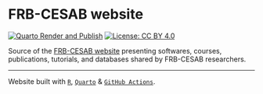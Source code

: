 # FRB-CESAB website

<!-- badges: start -->
[![Quarto Render and Publish](https://github.com/FRBCesab/frbcesab.github.io/actions/workflows/quarto-render.yaml/badge.svg)](https://github.com/FRBCesab/frbcesab.github.io/actions/workflows/quarto-render.yaml)
[![License: CC BY 4.0](https://img.shields.io/badge/License-CC%20BY%204.0-green.svg)](https://choosealicense.com/licenses/cc-by-4.0/)<!-- badges: end -->

Source of the [FRB-CESAB website](https://frbcesab.github.io/) presenting softwares, courses, publications, tutorials, and databases shared by FRB-CESAB researchers.

<hr />

Website built with [`R`](https://cran.r-project.org/), 
[`Quarto`](https://quarto.org/) & 
[`GitHub Actions`](https://github.com/features/actions).
